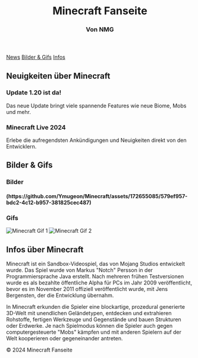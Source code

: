 
</head>
<body>
    <header>
        <h1>Minecraft Fanseite</h1>
        <h3>Von NMG</h3>
    </header>
    <nav>
        <a href="#news">News</a>
        <a href="#bilder">Bilder & Gifs</a>
        <a href="#info">Infos</a>
    </nav>
    <section id="news" class="container">
        <h2>Neuigkeiten über Minecraft</h2>
        <div class="news-post">
            <h3>Update 1.20 ist da!</h3>
            <p>Das neue Update bringt viele spannende Features wie neue Biome, Mobs und mehr.</p>
        </div>
        <div class="news-post">
            <h3>Minecraft Live 2024</h3>
            <p>Erlebe die aufregendsten Ankündigungen und Neuigkeiten direkt von den Entwicklern.</p>
        </div>
    </section>
    <section id="bilder" class="container">
        <h2>Bilder & Gifs</h2>
        <div class="bilder-gallery">
            <h3>Bilder</h3>
            <h4>(https://github.com/Ymugeon/Minecraft/assets/172655085/579ef957-bdc2-4c12-b957-381825cec487)
</h4>
        </div>
        <div class="gif-gallery">
            <h3>Gifs</h3>
            <img src="https://example.com/animation1.gif" alt="Minecraft Gif 1">
            <img src="https://example.com/animation2.gif" alt="Minecraft Gif 2">
        </div>
    </section>
    <section id="info" class="container">
        <h2>Infos über Minecraft</h2>
        <p>Minecraft ist ein Sandbox-Videospiel, das von Mojang Studios entwickelt wurde. Das Spiel wurde von Markus "Notch" Persson in der Programmiersprache Java erstellt. Nach mehreren frühen Testversionen wurde es als bezahlte öffentliche Alpha für PCs im Jahr 2009 veröffentlicht, bevor es im November 2011 offiziell veröffentlicht wurde, mit Jens Bergensten, der die Entwicklung übernahm.</p>
        <p>In Minecraft erkunden die Spieler eine blockartige, prozedural generierte 3D-Welt mit unendlichen Geländetypen, entdecken und extrahieren Rohstoffe, fertigen Werkzeuge und Gegenstände und bauen Strukturen oder Erdwerke. Je nach Spielmodus können die Spieler auch gegen computergesteuerte "Mobs" kämpfen und mit anderen Spielern auf der Welt kooperieren oder gegeneinander antreten.</p>
    </section>
    <footer>
        <p>&copy; 2024 Minecraft Fanseite</p>
    </footer>
</body>
</html>
